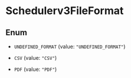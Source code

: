 

# Schedulerv3FileFormat

## Enum


* `UNDEFINED_FORMAT` (value: `"UNDEFINED_FORMAT"`)

* `CSV` (value: `"CSV"`)

* `PDF` (value: `"PDF"`)




